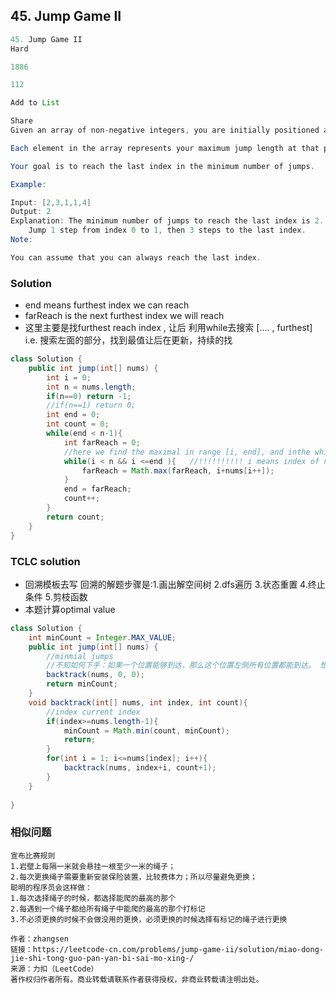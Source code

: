 ## 45. Jump Game II
```java
45. Jump Game II
Hard

1886

112

Add to List

Share
Given an array of non-negative integers, you are initially positioned at the first index of the array.

Each element in the array represents your maximum jump length at that position.

Your goal is to reach the last index in the minimum number of jumps.

Example:

Input: [2,3,1,1,4]
Output: 2
Explanation: The minimum number of jumps to reach the last index is 2.
    Jump 1 step from index 0 to 1, then 3 steps to the last index.
Note:

You can assume that you can always reach the last index.
```

### Solution
- end means furthest index we can reach
- farReach is the next furthest index we will reach
- 这里主要是找furthest reach index , 让后 利用while去搜索 [.... , furthest] i.e. 搜索左面的部分，找到最值让后在更新，持续的找
```java
class Solution {
    public int jump(int[] nums) {
        int i = 0; 
        int n = nums.length;
        if(n==0) return -1;
        //if(n==1) return 0;
        int end = 0;  
        int count = 0;
        while(end < n-1){
            int farReach = 0;
            //here we find the maximal in range [i, end], and inthe while loop, move i
            while(i < n && i <=end ){   //!!!!!!!!!! i means index of nums and after each while loop, I will point to end+1
                farReach = Math.max(farReach, i+nums[i++]);
            }
            end = farReach;
            count++;
        }
        return count;
    }
}
```

### TCLC solution
- 回溯模板去写 回溯的解题步骤是:1.画出解空间树 2.dfs遍历 3.状态重置 4.终止条件 5.剪枝函数
- 本题计算optimal value
```java
class Solution {
    int minCount = Integer.MAX_VALUE;
    public int jump(int[] nums) {
        //minmial jumps
        //不知如何下手：如果一个位置能够到达，那么这个位置左侧所有位置都能到达。 想到这一点
        backtrack(nums, 0, 0);
        return minCount;
    }
    void backtrack(int[] nums, int index, int count){
        //index current index
        if(index>=nums.length-1){
            minCount = Math.min(count, minCount);
            return;
        }
        for(int i = 1; i<=nums[index]; i++){
            backtrack(nums, index+i, count+1);
        }
    }
    
}
```

### 相似问题
```
宣布比赛规则
1.岩壁上每隔一米就会悬挂一根至少一米的绳子；
2.每次更换绳子需要重新安装保险装置，比较费体力；所以尽量避免更换；
聪明的程序员会这样做：
1.每次选择绳子的时候，都选择能爬的最高的那个
2.每遇到一个绳子都给所有绳子中能爬的最高的那个打标记
3.不必须更换的时候不会做没用的更换，必须更换的时候选择有标记的绳子进行更换

作者：zhangsen
链接：https://leetcode-cn.com/problems/jump-game-ii/solution/miao-dong-jie-shi-tong-guo-pan-yan-bi-sai-mo-xing-/
来源：力扣（LeetCode）
著作权归作者所有。商业转载请联系作者获得授权，非商业转载请注明出处。
```
